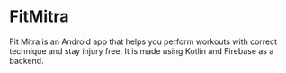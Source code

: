 # FitMitra
Fit Mitra is an Android app that helps you perform workouts with correct technique and stay injury free. It is made using Kotlin and Firebase as a backend.
